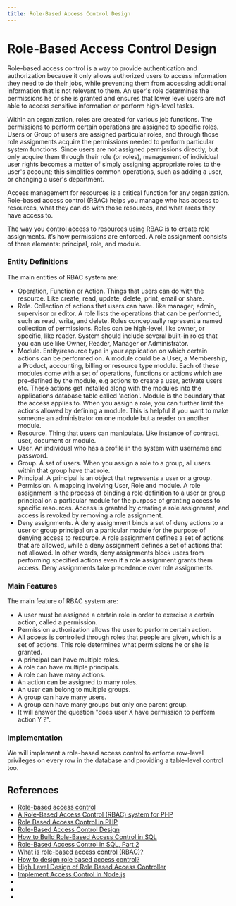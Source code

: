 ```yaml
---
title: Role-Based Access Control Design
---
```

# Role-Based Access Control Design

Role-based access control is a way to provide authentication and authorization because it only allows authorized users
to access information they need to do their jobs, while preventing them from accessing additional information
that is not relevant to them. An user's role determines the permissions he or she is granted
and ensures that lower level users are not able to access sensitive information or perform high-level tasks.

Within an organization, roles are created for various job functions.
The permissions to perform certain operations are assigned to specific roles.
Users or Group of users are assigned particular roles, and through those role assignments acquire
the permissions needed to perform particular system functions. Since users are not assigned permissions directly,
but only acquire them through their role (or roles), management of individual user rights becomes
a matter of simply assigning appropriate roles to the user's account;
this simplifies common operations, such as adding a user, or changing a user's department.

Access management for resources is a critical function for any organization.
Role-based access control (RBAC) helps you manage who has access to resources,
what they can do with those resources, and what areas they have access to.

The way you control access to resources using RBAC is to create role assignments.
it’s how permissions are enforced. A role assignment consists of three elements: principal, role, and module.

### Entity Definitions
The main entities of RBAC system are:
- Operation, Function or Action. Things that users can do with the resource. Like create, read, update, delete, print, email or share.
- Role. Collection of actions that users can have. like manager, admin, supervisor or editor.
A role lists the operations that can be performed, such as read, write, and delete.
Roles conceptually represent a named collection of permissions.
Roles can be high-level, like owner, or specific, like reader.
System should include several built-in roles that you can use like Owner, Reader, Manager or Administrator.
- Module. Entity/resource type in your application on which certain actions can be performed on.
A module could be a User, a Membership, a Product, accounting, billing or resource type module.
Each of these modules come with a set of operations, functions or actions which are pre-defined by the module,
e.g actions to create a user, activate users etc. These actions get installed along with the modules
into the applications database table called 'action'.
Module is the boundary that the access applies to. When you assign a role,
you can further limit the actions allowed by defining a module.
This is helpful if you want to make someone an administrator on one module but a reader on another module.
- Resource. Thing that users can manipulate. Like instance of contract, user, document or module.
- User. An individual who has a profile in the system with username and password.
- Group. A set of users. When you assign a role to a group, all users within that group have that role.
- Principal. A principal is an object that represents a user or a group.
- Permission. A mapping involving User, Role and module.
A role assignment is the process of binding a role definition to a user or group principal
on a particular module for the purpose of granting access to specific resources.
Access is granted by creating a role assignment, and access is revoked by removing a role assignment.
- Deny assignments. A deny assignment binds a set of deny actions to a user or group principal
on a particular module for the purpose of denying access to resource.
A role assignment defines a set of actions that are allowed,
while a deny assignment defines a set of actions that not allowed.
In other words, deny assignments block users from performing specified actions
even if a role assignment grants them access.
Deny assignments take precedence over role assignments.

### Main Features
The main feature of RBAC system are:
- A user must be assigned a certain role in order to exercise a certain action, called a permission.
- Permission authorization allows the user to perform certain action.
- All access is controlled through roles that people are given, which is a set of actions.
This role determines what permissions he or she is granted.
- A principal can have multiple roles.
- A role can have multiple principals.
- A role can have many actions.
- An action can be assigned to many roles.
- An user can belong to multiple groups.
- A group can have many users.
- A group can have many groups but only one parent group.
- It will answer the question "does user X have permission to perform action Y ?".

### Implementation
We will implement a role-based access control to enforce row-level privileges on every row in the database
and providing a table-level control too.

## References
- [Role-based access control](https://en.wikipedia.org/wiki/Role-based_access_control)
- [A Role-Based Access Control (RBAC) system for PHP](https://www.tonymarston.net/php-mysql/role-based-access-control.html)
- [Role Based Access Control in PHP](https://www.sitepoint.com/role-based-access-control-in-php/)
- [Role-Based Access Control Design](https://stackoverflow.com/questions/28157798/is-my-role-based-access-control-a-feasible-solution/28159647#28159647)
- [How to Build Role-Based Access Control in SQL](https://www.xaprb.com/blog/2006/08/16/how-to-build-role-based-access-control-in-sql/)
- [Role-Based Access Control in SQL, Part 2](https://www.xaprb.com/blog/2006/08/18/role-based-access-control-in-sql-part-2/)
- [What is role-based access control (RBAC)?](https://docs.microsoft.com/en-us/azure/role-based-access-control/overview)
- [How to design role based access control?](https://softwareengineering.stackexchange.com/questions/348636/how-to-design-role-based-access-control)
- [High Level Design of Role Based Access Controller](https://cwiki.apache.org/confluence/display/SQOOP/High+Level+Design+of+Role+Based+Access+Controller)
- [Implement Access Control in Node.js](https://blog.nodeswat.com/implement-access-control-in-node-js-8567e7b484d1)
- []()
- []()
- []()
